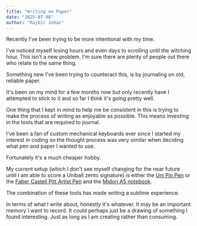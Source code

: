 ```yaml
---
title: "Writing on Paper"
date: "2025-07-08"
author: "Rajbir Johar"
---
```


Recently I've been trying to be more intentional with my time.

I've noticed myself losing hours and even days to scrolling until the witching hour.
This isn't a new problem. I'm sure there are plenty of people out there who relate to the
same thing.

Something new I've been trying to counteract this, is by journaling on old, reliable paper.

It's been on my mind for a few months now but only recently have I attempted to stick to it and so far
I think it's going pretty well.

One thing that I kept in mind to help me be consistent in this is trying to make the process of
writing as enjoyable as possible. This means investing in the tools that are required to journal.

I've been a fan of custom mechanical keyboards ever since I started my interest in coding so the
thought process was very similar when deciding what pen and paper I wanted to use.

Fortunately it's a much cheaper hobby.

My current setup (which I don't see myself changing for the near future until I am able to score
a Uniball zento signature) is either the [Uni Pin Pen](https://www.jetpens.com/Uni-Pin-Pen-Pigment-Ink-Size-03-0.38-mm-Black/pd/7287)
or the [Faber Castell Pitt Artist Pen](https://www.jetpens.com/Faber-Castell-PITT-Artist-Pen-S-0.3-mm-Black-199/pd/24475)
and the [Midori A5 notebook](https://www.jetpens.com/Midori-MD-Notebook-Journal-A5-Dot-Grid/pd/26421).

The combination of these tools has made writing a sublime experience.

In terms of what I write about, honestly it's whatever. It may be an important memory I want to record. 
It could perhaps just be a drawing of something I found interesting. Just as long as I am creating rather 
than consuming.
